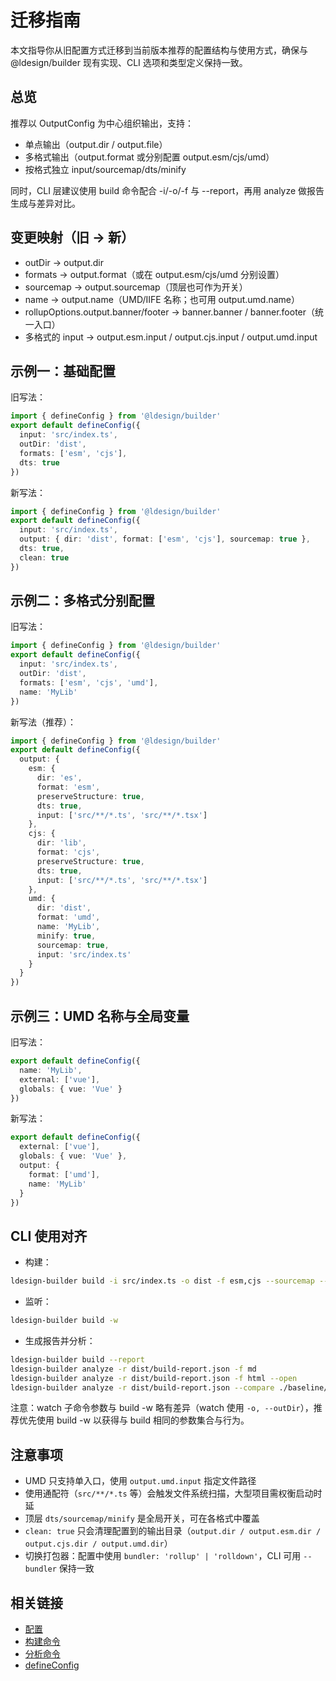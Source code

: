 # 迁移指南

本文指导你从旧配置方式迁移到当前版本推荐的配置结构与使用方式，确保与 @ldesign/builder 现有实现、CLI 选项和类型定义保持一致。

## 总览

推荐以 OutputConfig 为中心组织输出，支持：
- 单点输出（output.dir / output.file）
- 多格式输出（output.format 或分别配置 output.esm/cjs/umd）
- 按格式独立 input/sourcemap/dts/minify

同时，CLI 层建议使用 build 命令配合 -i/-o/-f 与 --report，再用 analyze 做报告生成与差异对比。

## 变更映射（旧 -> 新）

- outDir -> output.dir
- formats -> output.format（或在 output.esm/cjs/umd 分别设置）
- sourcemap -> output.sourcemap（顶层也可作为开关）
- name -> output.name（UMD/IIFE 名称；也可用 output.umd.name）
- rollupOptions.output.banner/footer -> banner.banner / banner.footer（统一入口）
- 多格式的 input -> output.esm.input / output.cjs.input / output.umd.input

## 示例一：基础配置

旧写法：
```ts
import { defineConfig } from '@ldesign/builder'
export default defineConfig({
  input: 'src/index.ts',
  outDir: 'dist',
  formats: ['esm', 'cjs'],
  dts: true
})
```

新写法：
```ts
import { defineConfig } from '@ldesign/builder'
export default defineConfig({
  input: 'src/index.ts',
  output: { dir: 'dist', format: ['esm', 'cjs'], sourcemap: true },
  dts: true,
  clean: true
})
```

## 示例二：多格式分别配置

旧写法：
```ts
import { defineConfig } from '@ldesign/builder'
export default defineConfig({
  input: 'src/index.ts',
  outDir: 'dist',
  formats: ['esm', 'cjs', 'umd'],
  name: 'MyLib'
})
```

新写法（推荐）：
```ts
import { defineConfig } from '@ldesign/builder'
export default defineConfig({
  output: {
    esm: {
      dir: 'es',
      format: 'esm',
      preserveStructure: true,
      dts: true,
      input: ['src/**/*.ts', 'src/**/*.tsx']
    },
    cjs: {
      dir: 'lib',
      format: 'cjs',
      preserveStructure: true,
      dts: true,
      input: ['src/**/*.ts', 'src/**/*.tsx']
    },
    umd: {
      dir: 'dist',
      format: 'umd',
      name: 'MyLib',
      minify: true,
      sourcemap: true,
      input: 'src/index.ts'
    }
  }
})
```

## 示例三：UMD 名称与全局变量

旧写法：
```ts
export default defineConfig({
  name: 'MyLib',
  external: ['vue'],
  globals: { vue: 'Vue' }
})
```

新写法：
```ts
export default defineConfig({
  external: ['vue'],
  globals: { vue: 'Vue' },
  output: {
    format: ['umd'],
    name: 'MyLib'
  }
})
```

## CLI 使用对齐

- 构建：
```bash
ldesign-builder build -i src/index.ts -o dist -f esm,cjs --sourcemap --minify
```
- 监听：
```bash
ldesign-builder build -w
```
- 生成报告并分析：
```bash
ldesign-builder build --report
ldesign-builder analyze -r dist/build-report.json -f md
ldesign-builder analyze -r dist/build-report.json -f html --open
ldesign-builder analyze -r dist/build-report.json --compare ./baseline/build-report.json
```

注意：watch 子命令参数与 build -w 略有差异（watch 使用 `-o, --outDir`），推荐优先使用 build -w 以获得与 build 相同的参数集合与行为。

## 注意事项

- UMD 只支持单入口，使用 `output.umd.input` 指定文件路径
- 使用通配符（`src/**/*.ts` 等）会触发文件系统扫描，大型项目需权衡启动时延
- 顶层 `dts/sourcemap/minify` 是全局开关，可在各格式中覆盖
- `clean: true` 只会清理配置到的输出目录（`output.dir / output.esm.dir / output.cjs.dir / output.umd.dir`）
- 切换打包器：配置中使用 `bundler: 'rollup' | 'rolldown'`，CLI 可用 `--bundler` 保持一致

## 相关链接

- [配置](/guide/config)
- [构建命令](/api/build)
- [分析命令](/api/analyze)
- [defineConfig](/api/define-config)
